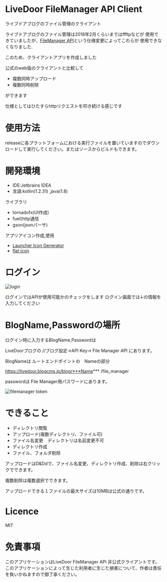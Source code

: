 # LiveDoor FileManager API Client

ライブドアブログのファイル管理のクライアント



ライブドアブログのファイル管理は2018年2月くらいまではffftpなどが
使用できていましたが、[FileManager API](http://help.blogpark.jp/archives/52491176.html)という仕様変更によってこれらが
使用できなくなりました.

このため、クライアントアプリを作成しました

公式のweb版のクライアントと比較して

* 複数同時アップロード
* 複数同時削除

ができます

仕様としてはひたすらhttpリクエストを叩き続ける感じです

# 使用方法

releaseに各プラットフォームにおける実行ファイルを置いていますのでダウンロードして実行してください。またはソースからビルドもできます。

# 開発環境
* IDE:Jetbrains IDEA
* 言語:kotlin(1.2.31) ,java(1.8)

ライブラリ

* tornadofx(UI作成)
* fuel(http通信
* gson(jsonパーサ)

アプリアイコン作成,使用

* [Launcher Icon Generator](https://github.com/romannurik/AndroidAssetStudio)
* [flat icon](https://www.flaticon.com/)

# ログイン

![login](https://imgur.com/download/gZCrju7)

ログインではAPIが使用可能かのチェックをします
ログイン画面では↓の情報を入力してください

# BlogName,Passwordの場所
ログイン時に入力するBlogName,Passwordは

LiveDoorブログの //ブログ設定->API Key-> File Manager API
にあります。

BlogNameは  ルートエンドポイントの　Nameの部分

https://livedoor.blogcms.jp/blog/***Name*** /file_manager

passwordは File Manager用パスワードにあります。

![filemanager token](https://imgur.com/download/1bJ2pni)


# できること

* ディレクトリ閲覧
* アップロード(複数ディレクトリ、ファイル可)
* ファイル名変更　ディレクトリは名前変更不可
* ディレクトリ作成
* ファイル、フォルダ削除


アップロードはD&Ddで、ファイル名変更、ディレクトリ作成、削除は右クリックでできます。

複数削除は複数選択でできます。

アップロードできる１ファイルの最大サイズは10MBは公式の通りです。

# Licence

MIT

# 免責事項
このアプリケーションはLiveDoor FileManager API 非公式クライアントです。このアプリケーションによって生じた利用者に生じた損害について、作者は責任を負いかねますので御了承ください。